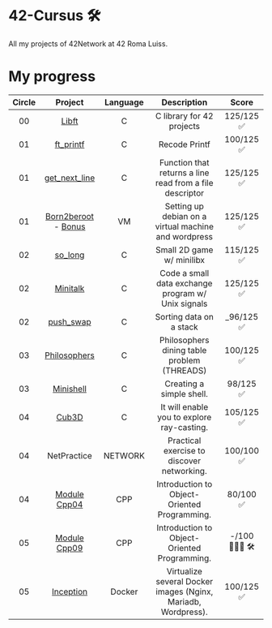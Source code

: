 # 42-Cursus 🛠
All my projects of 42Network at 42 Roma Luiss. 

# My progress
|Circle | Project | Language | Description | Score | 
|:-----:|:-------:|:--------:|:-----------:|:-----:|
|00| [Libft](https://github.com/OsemaFadhel/Libft) | C | C library for 42 projects | 125/125 ✅ |
|01| [ft_printf](https://github.com/OsemaFadhel/ft_printf) | C | Recode Printf | 100/125 ✅ |
|01| [get_next_line](https://github.com/OsemaFadhel/Get_next_line) | C | Function that returns a line read from a file descriptor | 125/125 ✅ | 
|01| [Born2beroot](https://github.com/gemartin99/Born2beroot-Tutorial/blob/main/README_EN.md) - [Bonus](https://github.com/mcombeau/Born2beroot/blob/main/guide/bonus_debian.md)| VM | Setting up debian on a virtual machine and wordpress | 125/125 ✅ |
|02| [so_long](https://github.com/OsemaFadhel/so_long) | C | Small 2D game w/ minilibx | 115/125 ✅ |
|02| [Minitalk](https://github.com/OsemaFadhel/minitalk) | C | Code a small data exchange program w/ Unix signals | 125/125 ✅ | 
|02| [push_swap](https://github.com/OsemaFadhel/pushswap) | C | Sorting data on a stack | _96/125 ✅ |
|03| [Philosophers](https://github.com/OsemaFadhel/philosophers) | C | Philosophers dining table problem (THREADS) | 100/125 ✅ |
|03| [Minishell](https://github.com/OsemaFadhel/minishell) | C | Creating a simple shell. | 98/125 ✅ |
|04| [Cub3D](https://github.com/OsemaFadhel/cub3D) | C | It will enable you to explore ray-casting. | 105/125 ✅ |
|04| NetPractice | NETWORK | Practical exercise to discover networking. | 100/100 ✅ |
|04| [Module Cpp04](https://github.com/OsemaFadhel/CPP42) | CPP | Introduction to Object-Oriented Programming. | 80/100 ✅ |
|05| [Module Cpp09](https://github.com/OsemaFadhel/CPP42) | CPP | Introduction to Object-Oriented Programming. | -/100 👨🏻‍💻 🛠️ |
|05| [Inception](https://github.com/OsemaFadhel/Inception) | Docker | Virtualize several Docker images (Nginx, Mariadb, Wordpress). | 100/125 ✅ |
